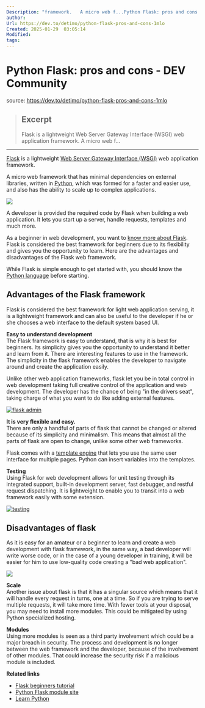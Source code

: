 ```yaml
---
Description: "framework.   A micro web f...Python Flask: pros and cons - DEV CommunityNotes: Flask is a lightweight Web Server Gateway Interface (WSGI) web application"
author: 
Url: https://dev.to/detimo/python-flask-pros-and-cons-1mlo
Created: 2025-01-29  03:05:14
Modified: 
tags:
---
```


# Python Flask: pros and cons - DEV Community

source: https://dev.to/detimo/python-flask-pros-and-cons-1mlo

> ## Excerpt
> Flask is a lightweight Web Server Gateway Interface (WSGI) web application framework.   A micro web f...

---
[Flask](https://flask.palletsprojects.com/en/1.1.x/) is a lightweight [Web Server Gateway Interface (WSGI)](https://en.wikipedia.org/wiki/Web_Server_Gateway_Interface) web application framework.

A micro web framework that has minimal dependencies on external libraries, written in [Python](https://python.org/), which was formed for a faster and easier use, and also has the ability to scale up to complex applications.

[![](https://media2.dev.to/dynamic/image/width=800%2Cheight=%2Cfit=scale-down%2Cgravity=auto%2Cformat=auto/https%3A%2F%2Fexternal-content.duckduckgo.com%2Fiu%2F%3Fu%3Dhttps%253A%252F%252Fonaircode.com%252Fwp-content%252Fuploads%252F2017%252F08%252Fflask-python-framework-1024x553.png%26f%3D1%26nofb%3D1)](https://media2.dev.to/dynamic/image/width=800%2Cheight=%2Cfit=scale-down%2Cgravity=auto%2Cformat=auto/https%3A%2F%2Fexternal-content.duckduckgo.com%2Fiu%2F%3Fu%3Dhttps%253A%252F%252Fonaircode.com%252Fwp-content%252Fuploads%252F2017%252F08%252Fflask-python-framework-1024x553.png%26f%3D1%26nofb%3D1)

A developer is provided the required code by Flask when building a web application. It lets you start up a server, handle requests, templates and much more.

As a beginner in web development, you want to [know more about Flask](https://pythonbasics.org/flask-tutorial-hello-world/). Flask is considered the best framework for beginners due to its flexibility and gives you the opportunity to learn. Here are the advantages and disadvantages of the Flask web framework.

While Flask is simple enough to get started with, you should know the [Python language](https://pythonprogramminglanguage.com/) before starting.

## [](https://dev.to/detimo/python-flask-pros-and-cons-1mlo#advantages-of-the-flask-framework)Advantages of the Flask framework

Flask is considered the best framework for light web application serving, it is a lightweight framework and can also be useful to the developer if he or she chooses a web interface to the default system based UI.

**Easy to understand development**  
The Flask framework is easy to understand, that is why it is best for beginners. Its simplicity gives you the opportunity to understand it better and learn from it. There are interesting features to use in the framework. The simplicity in the flask framework enables the developer to navigate around and create the application easily.

Unlike other web application frameworks, flask let you be in total control in web development taking full creative control of the application and web development. The developer has the chance of being "in the drivers seat", taking charge of what you want to do like adding external features.

[![flask admin](https://media2.dev.to/dynamic/image/width=800%2Cheight=%2Cfit=scale-down%2Cgravity=auto%2Cformat=auto/https%3A%2F%2Fexternal-content.duckduckgo.com%2Fiu%2F%3Fu%3Dhttp%253A%252F%252Fdocs.peewee-orm.com%252Fprojects%252Fflask-peewee%252Fen%252Flatest%252F_images%252Ffp-admin.jpg%26f%3D1%26nofb%3D1)](https://media2.dev.to/dynamic/image/width=800%2Cheight=%2Cfit=scale-down%2Cgravity=auto%2Cformat=auto/https%3A%2F%2Fexternal-content.duckduckgo.com%2Fiu%2F%3Fu%3Dhttp%253A%252F%252Fdocs.peewee-orm.com%252Fprojects%252Fflask-peewee%252Fen%252Flatest%252F_images%252Ffp-admin.jpg%26f%3D1%26nofb%3D1)

**It is very flexible and easy.**  
There are only a handful of parts of flask that cannot be changed or altered because of its simplicity and minimalism. This means that almost all the parts of flask are open to change, unlike some other web frameworks.

Flask comes with a [template engine](https://pythonbasics.org/flask-tutorial-templates/) that lets you use the same user interface for multiple pages. Python can insert variables into the templates.

**Testing**  
Using Flask for web development allows for unit testing through its integrated support, built-in development server, fast debugger, and restful request dispatching. It is lightweight to enable you to transit into a web framework easily with some extension.

[![testing](https://media2.dev.to/dynamic/image/width=800%2Cheight=%2Cfit=scale-down%2Cgravity=auto%2Cformat=auto/https%3A%2F%2Fexternal-content.duckduckgo.com%2Fiu%2F%3Fu%3Dhttps%253A%252F%252Fmedia.giphy.com%252Fmedia%252FxT4uQyKtTSwg4h9zd6%252Fgiphy.gif%26f%3D1%26nofb%3D1)](https://media2.dev.to/dynamic/image/width=800%2Cheight=%2Cfit=scale-down%2Cgravity=auto%2Cformat=auto/https%3A%2F%2Fexternal-content.duckduckgo.com%2Fiu%2F%3Fu%3Dhttps%253A%252F%252Fmedia.giphy.com%252Fmedia%252FxT4uQyKtTSwg4h9zd6%252Fgiphy.gif%26f%3D1%26nofb%3D1)

## [](https://dev.to/detimo/python-flask-pros-and-cons-1mlo#disadvantages-of-flask)Disadvantages of flask

As it is easy for an amateur or a beginner to learn and create a web development with flask framework, in the same way, a bad developer will write worse code, or in the case of a young developer in training, it will be easier for him to use low-quality code creating a "bad web application".

[![](https://media2.dev.to/dynamic/image/width=800%2Cheight=%2Cfit=scale-down%2Cgravity=auto%2Cformat=auto/https%3A%2F%2Fexternal-content.duckduckgo.com%2Fiu%2F%3Fu%3Dhttps%253A%252F%252Fmedia.giphy.com%252Fmedia%252F137EaR4vAOCn1S%252Fgiphy.gif%26f%3D1%26nofb%3D1)](https://media2.dev.to/dynamic/image/width=800%2Cheight=%2Cfit=scale-down%2Cgravity=auto%2Cformat=auto/https%3A%2F%2Fexternal-content.duckduckgo.com%2Fiu%2F%3Fu%3Dhttps%253A%252F%252Fmedia.giphy.com%252Fmedia%252F137EaR4vAOCn1S%252Fgiphy.gif%26f%3D1%26nofb%3D1)

**Scale**  
Another issue about flask is that it has a singular source which means that it will handle every request in turns, one at a time. So if you are trying to serve multiple requests, it will take more time. With fewer tools at your disposal, you may need to install more modules. This could be mitigated by using Python specialized hosting.

**Modules**  
Using more modules is seen as a third party involvement which could be a major breach in security. The process and development is no longer between the web framework and the developer, because of the involvement of other modules. That could increase the security risk if a malicious module is included.

**Related links**

-   [Flask beginners tutorial](https://pythonbasics.org/flask-tutorial-hello-world/)
-   [Python Flask module site](https://flask.palletsprojects.com/en/1.1.x/)
-   [Learn Python](https://pythonprogramminglanguage.com/)
